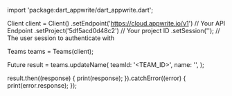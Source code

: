 import 'package:dart_appwrite/dart_appwrite.dart';

Client client = Client()
  .setEndpoint('https://cloud.appwrite.io/v1') // Your API Endpoint
  .setProject('5df5acd0d48c2') // Your project ID
  .setSession(''); // The user session to authenticate with

Teams teams = Teams(client);

Future result = teams.updateName(
  teamId: '<TEAM_ID>',
  name: '<NAME>',
);

result.then((response) {
  print(response);
}).catchError((error) {
  print(error.response);
});
